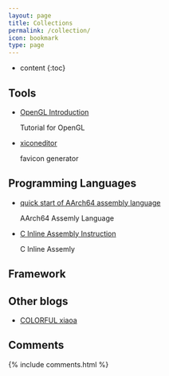 ```yaml
---
layout: page
title: Collections
permalink: /collection/
icon: bookmark
type: page
---
```


* content
{:toc}

## Tools

* [OpenGL Introduction](https://learnopengl.com/Getting-started/OpenGL)

    Tutorial for OpenGL

* [xiconeditor](http://www.xiconeditor.com/)

    favicon generator

## Programming Languages
* [quick start of AArch64 assembly language](https://wiki.cdot.senecacollege.ca/wiki/Aarch64_Register_and_Instruction_Quick_Start)
    
    AArch64 Assemly Language

* [C Inline Assembly Instruction](https://gcc.gnu.org/onlinedocs/gcc-4.8.2/gcc/Extended-Asm.html)

    C Inline Assemly

## Framework


## Other blogs

- [COLORFUL xiaoa](http://www.xiaoa.name/)


## Comments

{% include comments.html %}
